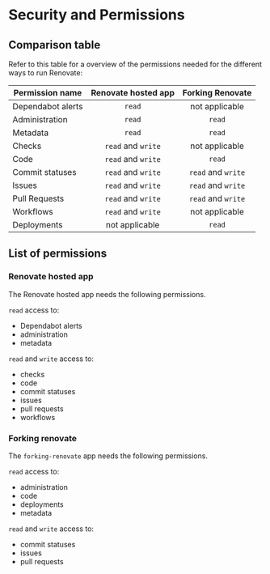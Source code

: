 # Security and Permissions

## Comparison table

Refer to this table for a overview of the permissions needed for the different ways to run Renovate:

| Permission name   | Renovate hosted app |  Forking Renovate  |
| ----------------- | :-----------------: | :----------------: |
| Dependabot alerts |       `read`        |   not applicable   |
| Administration    |       `read`        |       `read`       |
| Metadata          |       `read`        |       `read`       |
| Checks            | `read` and `write`  |   not applicable   |
| Code              | `read` and `write`  |       `read`       |
| Commit statuses   | `read` and `write`  | `read` and `write` |
| Issues            | `read` and `write`  | `read` and `write` |
| Pull Requests     | `read` and `write`  | `read` and `write` |
| Workflows         | `read` and `write`  |   not applicable   |
| Deployments       |   not applicable    |       `read`       |

## List of permissions

### Renovate hosted app

The Renovate hosted app needs the following permissions.

`read` access to:

- Dependabot alerts
- administration
- metadata

`read` and `write` access to:

- checks
- code
- commit statuses
- issues
- pull requests
- workflows

### Forking renovate

The `forking-renovate` app needs the following permissions.

`read` access to:

- administration
- code
- deployments
- metadata

`read` and `write` access to:

- commit statuses
- issues
- pull requests
